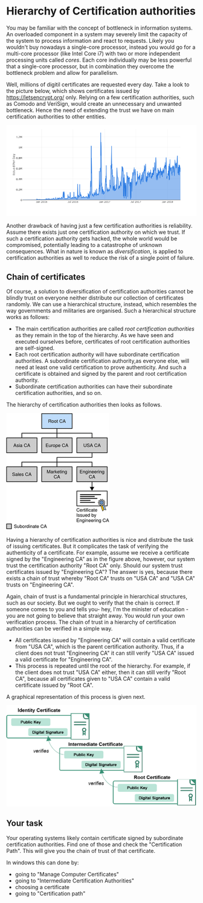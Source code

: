 # Hierarchy of Certification authorities 

You may be familiar with the concept of bottleneck in information systems. An overloaded component in a system may severely limit the capacity of the system to process information and react to requests. Likely you wouldn't buy nowadays a single-core processor, instead you would go for a multi-core processor (like Intel Core i7) with two or more independent processing units called *cores*. Each core individually may be less powerful that a single-core processor, but in combination they overcome the bottleneck problem and allow for parallelism.

Well, millions of digitil certificates are requested every day. 
Take a look to the picture below, which shows certificates issued by https://letsencrypt.org/ only. Relying on a few certification authorities, such as Comodo and VeriSign, would create an unnecessary and unwanted bottleneck. Hence the need of extending the trust we have on main certification authorities to other entities. 

![GitHub Logo](./images/number-of-certificates.png)
<!---
(source: https://letsencrypt.org/stats/)
-->

Another drawback of having just a few certification authorities is reliability. Assume there exists just one certification authority on which we trust. If such a certification authority gets hacked, the whole world would be compromised, potentially leading to a catastrophe of unknown consequences. What in nature is known as *diversification*, is applied to certification authorities as well to reduce the risk of a single point of failure. 

## Chain of certificates

Of course, a solution to diversification of certification authorities cannot be blindly trust on everyone neither distribute our collection of certificates randomly. We can use a hierarchical structure, instead, which resembles the way governments and militaries are organised. Such a hierarchical structure works as follows:

* The main certification authorities are called *root certification authorities* as they remain in the top of the hierarchy. As we have seen and executed ourselves before, certificates of  root certification authorities are self-signed.
* Each root certification authority will have subordinate certification authorities. A subordinate certification authority,as everyone else, will need at least one valid certification to prove authenticity. And such a certificate is obtained and signed by the parent and root certification authority.
* Subordinate certification authorities can have their subordinate certification authorities, and so on.

The hierarchy of certification authorities then looks as follows. 

![GitHub Logo](./images/hierarchy-CA.gif)
<!---
(source: https://docs.oracle.com/cd/E19424-01/820-4811/images/hier.gif)
-->

Having a hierarchy of certification authorities is nice and distribute the task of issuing certificates. But it complicates the task of verifying the authenticity of a certificate. For example, assume we receive a certificate signed by the "Engineering CA" as in the figure above, however, our system trust the certification authority "Root CA" only. Should our system trust certificates issued by "Engineering CA"? The answer is yes, because there exists a chain of trust whereby "Root CA" trusts on "USA CA" and "USA CA" trusts on "Engineering CA". 

Again, chain of trust is a fundamental principle in hierarchical structures, such as our society. But we ought to verify that the chain is correct. If someone comes to you and tells you- hey, I'm the minister of education - you are not going to believe that straight away. You would run your own verification process. The chain of trust in a hierarchy of certification authorities can be verified in a simple way. 

* All certificates issued by "Engineering CA" will contain a valid certificate from "USA CA", which is the parent certification authority. Thus, if a client does not trust "Engineering CA" it can still verify "USA CA" issued a valid certificate for "Engineering CA". 
* This process is repeated until the root of the hierarchy. For example, if the client does not trust "USA CA" either, then it can still verify "Root CA", because all certificates given to "USA CA" contain a valid certificate issued by "Root CA".

A graphical representation of this process is given next.

 ![GitHub Logo](./images/chain-certificate.png)
<!---
(source: https://piv.idmanagement.gov/img/certificatechain_small.png)
-->

## Your task

Your operating systems likely contain certificate signed by subordinate certification authorities. Find one of those and check the "Certification Path". This will give you the chain of trust of that certificate. 

In windows this can done by:

* going to "Manage Computer Certificates"
* going to "Intermediate Certification Authorities"
* choosing a certificate
* going to "Certification path"
